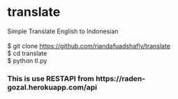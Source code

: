 # translate
Simple Translate English to Indonesian
<br>
<br>
$ git clone https://github.com/riandafuadshafly/translate <br>
$ cd translate <br>
$ python tl.py <br>

<h3> This is use RESTAPI from https://raden-gozal.herokuapp.com/api </h3>
